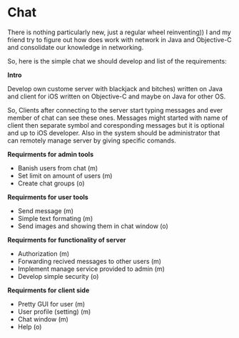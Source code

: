 
<h1>Chat</h1>
<p>There is nothing particularly new, just a regular wheel reinventing))
I and my friend try to figure out how does work with network in Java and Objective-C and consolidate our knowledge in
networking.</p>

So, here is the simple chat we should develop and list of the requirements:

<b>Intro</b>
<p>Develop own custome server with blackjack and bitches) written on Java and client for iOS written on Objective-C
and maybe on Java for other OS.</p>

<p>So, Clients after connecting to the server start typing messages and ever member of chat can see these ones. Messages might started with name of client then separate symbol and coresponding messages but it is optional and up to iOS developer. Also in the system should be administrator that can remotely manage server by giving specific comands.</p>
  
<b>Requirments for admin tools</b>
<ul>
    <li>Banish users from chat (m)</li>
    <li>Set limit on amount of users (m)</li>
    <li>Create chat groups (o)</li>
</ul>

<b>Requirments for user tools</b>
<ul>
    <li>Send message (m)</li>
    <li>Simple text formating (m)</li>
    <li>Send images and showing them in chat window (o)</li>
</ul>
  
<b>Requirments for functionality of server</b>
<ul>
    <li>Authorization (m) </li>
    <li>Forwarding recived messages to other users (m) </li> 
    <li>Implement manage service provided to admin (m) </li> 
    <li>Develop simple security (o) </li>
</ul>
  
<b>Requirments for client side</b>
<ul>
    <li>Pretty GUI for user (m) </li>
    <li>User profile (setting) (m) </li>
    <li>Chat window (m) </li>
    <li>Help (o) </li>
</ul>
